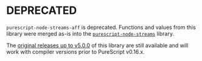 # DEPRECATED

`purescript-node-streams-aff` is deprecated. Functions and values from this library were merged as-is into the [`purescript-node-streams`](https://github.com/purescript/purescript-node-streams) library.

The [original releases up to v5.0.0](https://github.com/purescript-deprecated/purescript-node-streams-aff/releases) of this library are still available and will work with compiler versions prior to PureScript v0.16.x.

